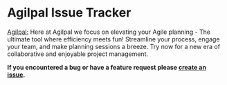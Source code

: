 # Agilpal Issue Tracker



[Agilpal:](https://agilpal.com)
Here at Agilpal we focus on elevating your Agile planning - The ultimate tool where efficiency meets fun! Streamline your process, engage your team, and make planning sessions a breeze. Try now for a new era of collaborative and enjoyable project management.

**If you encountered a bug or have a feature request please [create an issue](https://github.com/Agilpal/issues/issues/new).**
